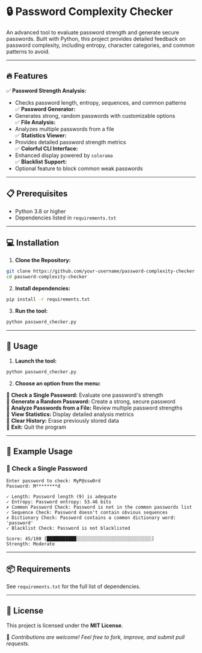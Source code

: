 # 🔒 Password Complexity Checker

An advanced tool to evaluate password strength and generate secure passwords. Built with Python, this project provides detailed feedback on password complexity, including entropy, character categories, and common patterns to avoid.

---

## 🔥 Features
✅ **Password Strength Analysis:**
- Checks password length, entropy, sequences, and common patterns  
✅ **Password Generator:**
- Generates strong, random passwords with customizable options  
✅ **File Analysis:**
- Analyzes multiple passwords from a file  
✅ **Statistics Viewer:**
- Provides detailed password strength metrics  
✅ **Colorful CLI Interface:**
- Enhanced display powered by `colorama`  
✅ **Blacklist Support:**
- Optional feature to block common weak passwords  

---

## 📋 Prerequisites
- Python 3.8 or higher  
- Dependencies listed in `requirements.txt`

---

## 💻 Installation

1. **Clone the Repository:**
```bash
git clone https://github.com/your-username/password-complexity-checker.git
cd password-complexity-checker
```

2. **Install dependencies:**
```bash
pip install -r requirements.txt
```

3. **Run the tool:**
```bash
python password_checker.py
```

---

## 🚀 Usage

1. **Launch the tool:**
```bash
python password_checker.py
```

2. **Choose an option from the menu:**

🔹 **Check a Single Password:** Evaluate one password's strength  
🔹 **Generate a Random Password:** Create a strong, secure password  
🔹 **Analyze Passwords from a File:** Review multiple password strengths  
🔹 **View Statistics:** Display detailed analysis metrics  
🔹 **Clear History:** Erase previously stored data  
🔹 **Exit:** Quit the program  

---

## 📖 Example Usage

### 🧾 Check a Single Password
```
Enter password to check: MyP@ssw0rd
Password: M********d

✓ Length: Password length (9) is adequate
✓ Entropy: Password entropy: 53.46 bits
✗ Common Password Check: Password is not in the common passwords list
✓ Sequence Check: Password doesn't contain obvious sequences
✗ Dictionary Check: Password contains a common dictionary word: 'password'
✓ Blacklist Check: Password is not blacklisted

Score: 45/100 [███████████░░░░░░░░░░░░░░░░░░░░░░░░░░░░]
Strength: Moderate
```

---

## 📦 Requirements
See `requirements.txt` for the full list of dependencies.

---

## 📝 License
This project is licensed under the **MIT License**.

💬 _Contributions are welcome! Feel free to fork, improve, and submit pull requests._

